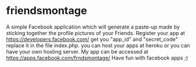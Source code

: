 friendsmontage
==============
A simple Facebook application which will generate a paste-up made by sticking together the profile pictures of your Friends.
Register your app at https://developers.facebook.com/
get you "app_id" and "secret_code" replace it in the file index.php.
you can host your apps at heroku or you can have your own hosting server.
My app can be accessed at https://apps.facebook.com/frndsmontage/
Have fun with facebook apps ;)

